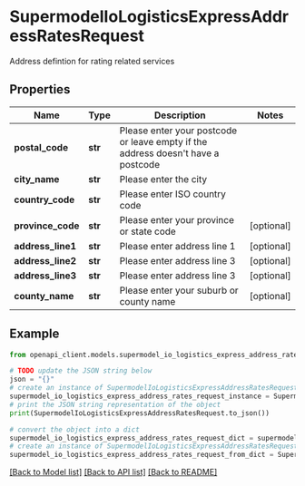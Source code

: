 # SupermodelIoLogisticsExpressAddressRatesRequest

Address defintion for rating related services

## Properties

Name | Type | Description | Notes
------------ | ------------- | ------------- | -------------
**postal_code** | **str** | Please enter your postcode or leave empty if the address doesn&#39;t have a postcode | 
**city_name** | **str** | Please enter the city | 
**country_code** | **str** | Please enter ISO country code | 
**province_code** | **str** | Please enter your province or state code | [optional] 
**address_line1** | **str** | Please enter address line 1 | [optional] 
**address_line2** | **str** | Please enter address line 3 | [optional] 
**address_line3** | **str** | Please enter address line 3 | [optional] 
**county_name** | **str** | Please enter your suburb or county name | [optional] 

## Example

```python
from openapi_client.models.supermodel_io_logistics_express_address_rates_request import SupermodelIoLogisticsExpressAddressRatesRequest

# TODO update the JSON string below
json = "{}"
# create an instance of SupermodelIoLogisticsExpressAddressRatesRequest from a JSON string
supermodel_io_logistics_express_address_rates_request_instance = SupermodelIoLogisticsExpressAddressRatesRequest.from_json(json)
# print the JSON string representation of the object
print(SupermodelIoLogisticsExpressAddressRatesRequest.to_json())

# convert the object into a dict
supermodel_io_logistics_express_address_rates_request_dict = supermodel_io_logistics_express_address_rates_request_instance.to_dict()
# create an instance of SupermodelIoLogisticsExpressAddressRatesRequest from a dict
supermodel_io_logistics_express_address_rates_request_from_dict = SupermodelIoLogisticsExpressAddressRatesRequest.from_dict(supermodel_io_logistics_express_address_rates_request_dict)
```
[[Back to Model list]](../README.md#documentation-for-models) [[Back to API list]](../README.md#documentation-for-api-endpoints) [[Back to README]](../README.md)


